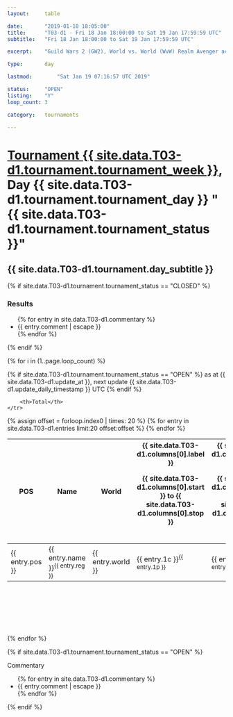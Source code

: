```yaml
---
layout: 	table

date: 		"2019-01-18 18:05:00"
title: 		"T03-d1 - Fri 18 Jan 18:00:00 to Sat 19 Jan 17:59:59 UTC"
subtitle: 	"Fri 18 Jan 18:00:00 to Sat 19 Jan 17:59:59 UTC"

excerpt:    "Guild Wars 2 (GW2), World vs. World (WvW) Realm Avenger achivement Tournament. \"Every Kill Counts\""

type:       day

lastmod: 		"Sat Jan 19 07:16:57 UTC 2019"

status:     "OPEN"
listing:    "Y"
loop_count: 3

category: 	tournaments

---
```

<div class="table_header">
    <h1><a href="{{ site.data.T03-d1.tournament.week_url }}">Tournament {{ site.data.T03-d1.tournament.tournament_week }}</a>, Day {{ site.data.T03-d1.tournament.tournament_day }} "{{ site.data.T03-d1.tournament.tournament_status }}"</h1>
    <h2>{{ site.data.T03-d1.tournament.day_subtitle }}</h2> 
</div>

{% if site.data.T03-d1.tournament.tournament_status == "CLOSED" %} 
<div class="commentary">
  <h3>Results</h3>
  <ul>
    {% for entry in site.data.T03-d1.commentary %}
    <li class="commentary_list">{{ entry.comment | escape }}</li>
    {% endfor %}
  </ul>
</div>
{% endif %}


{% for i in (1..page.loop_count) %}

{% if site.data.T03-d1.tournament.tournament_status == "OPEN" %} 
<span class="table_nextupdate">as at {{ site.data.T03-d1.update_at }}, next update {{ site.data.T03-d1.update_daily_timestamp }} UTC</span> 
{% endif %}

<table class="day_table">
  <colgroup>
    <col style="width:18px">
    <col style="width:55px">
    <col style="width:55px">
    <col style="width:12px">
    <col style="width:12px">
    <col style="width:12px">
    <col style="width:12px">
    <col style="width:12px">
    <col style="width:12px">
    <col style="width:12px">
    <col style="width:12px">
    <col style="width:12px">
    <col style="width:12px">
    <col style="width:12px">
    <col style="width:12px">
    <col style="width:12px">
    <col style="width:12px">
    <col style="width:12px">
    <col style="width:12px">
    <col style="width:12px">
    <col style="width:12px">
    <col style="width:12px">
    <col style="width:12px">
    <col style="width:12px">
    <col style="width:12px">
    <col style="width:12px">
    <col style="width:12px">
    <col style="width:18px">
  </colgroup>  
  <thead>
    <tr>
        <th>POS</th>
        <th class="AlignLeft">Name</th>
        <th class="AlignLeft">World</th>

<th><div class="label">{{ site.data.T03-d1.columns[0].label }}<p class="onhover">{{ site.data.T03-d1.columns[0].start }} to {{ site.data.T03-d1.columns[0].stop }}</p></div>​</th>
<th><div class="label">{{ site.data.T03-d1.columns[1].label }}<p class="onhover">{{ site.data.T03-d1.columns[1].start }} to {{ site.data.T03-d1.columns[1].stop }}</p></div>​</th>
<th><div class="label">{{ site.data.T03-d1.columns[2].label }}<p class="onhover">{{ site.data.T03-d1.columns[2].start }} to {{ site.data.T03-d1.columns[2].stop }}</p></div>​</th>
<th><div class="label">{{ site.data.T03-d1.columns[3].label }}<p class="onhover">{{ site.data.T03-d1.columns[3].start }} to {{ site.data.T03-d1.columns[3].stop }}</p></div>​</th>
<th><div class="label">{{ site.data.T03-d1.columns[4].label }}<p class="onhover">{{ site.data.T03-d1.columns[4].start }} to {{ site.data.T03-d1.columns[4].stop }}</p></div>​</th>
<th><div class="label">{{ site.data.T03-d1.columns[5].label }}<p class="onhover">{{ site.data.T03-d1.columns[5].start }} to {{ site.data.T03-d1.columns[5].stop }}</p></div>​</th>
<th><div class="label">{{ site.data.T03-d1.columns[6].label }}<p class="onhover">{{ site.data.T03-d1.columns[6].start }} to {{ site.data.T03-d1.columns[6].stop }}</p></div>​</th>
<th><div class="label">{{ site.data.T03-d1.columns[7].label }}<p class="onhover">{{ site.data.T03-d1.columns[7].start }} to {{ site.data.T03-d1.columns[7].stop }}</p></div>​</th>
<th><div class="label">{{ site.data.T03-d1.columns[8].label }}<p class="onhover">{{ site.data.T03-d1.columns[8].start }} to {{ site.data.T03-d1.columns[8].stop }}</p></div>​</th>
<th><div class="label">{{ site.data.T03-d1.columns[9].label }}<p class="onhover">{{ site.data.T03-d1.columns[9].start }} to {{ site.data.T03-d1.columns[9].stop }}</p></div>​</th>
<th><div class="label">{{ site.data.T03-d1.columns[10].label }}<p class="onhover">{{ site.data.T03-d1.columns[10].start }} to {{ site.data.T03-d1.columns[10].stop }}</p></div>​</th>

<th><div class="label">{{ site.data.T03-d1.columns[11].label }}<p class="onhover">{{ site.data.T03-d1.columns[11].start }} to {{ site.data.T03-d1.columns[11].stop }}</p></div>​</th>
<th><div class="label">{{ site.data.T03-d1.columns[12].label }}<p class="onhover">{{ site.data.T03-d1.columns[12].start }} to {{ site.data.T03-d1.columns[12].stop }}</p></div>​</th>
<th><div class="label">{{ site.data.T03-d1.columns[13].label }}<p class="onhover">{{ site.data.T03-d1.columns[13].start }} to {{ site.data.T03-d1.columns[13].stop }}</p></div>​</th>
<th><div class="label">{{ site.data.T03-d1.columns[14].label }}<p class="onhover">{{ site.data.T03-d1.columns[14].start }} to {{ site.data.T03-d1.columns[14].stop }}</p></div>​</th>
<th><div class="label">{{ site.data.T03-d1.columns[15].label }}<p class="onhover">{{ site.data.T03-d1.columns[15].start }} to {{ site.data.T03-d1.columns[15].stop }}</p></div>​</th>
<th><div class="label">{{ site.data.T03-d1.columns[16].label }}<p class="onhover">{{ site.data.T03-d1.columns[16].start }} to {{ site.data.T03-d1.columns[16].stop }}</p></div>​</th>
<th><div class="label">{{ site.data.T03-d1.columns[17].label }}<p class="onhover">{{ site.data.T03-d1.columns[17].start }} to {{ site.data.T03-d1.columns[17].stop }}</p></div>​</th>
<th><div class="label">{{ site.data.T03-d1.columns[18].label }}<p class="onhover">{{ site.data.T03-d1.columns[18].start }} to {{ site.data.T03-d1.columns[18].stop }}</p></div>​</th>
<th><div class="label">{{ site.data.T03-d1.columns[19].label }}<p class="onhover">{{ site.data.T03-d1.columns[19].start }} to {{ site.data.T03-d1.columns[19].stop }}</p></div>​</th>
<th><div class="label">{{ site.data.T03-d1.columns[20].label }}<p class="onhover">{{ site.data.T03-d1.columns[20].start }} to {{ site.data.T03-d1.columns[20].stop }}</p></div>​</th>

<th><div class="label">{{ site.data.T03-d1.columns[21].label }}<p class="onhover">{{ site.data.T03-d1.columns[21].start }} to {{ site.data.T03-d1.columns[21].stop }}</p></div>​</th>
<th><div class="label">{{ site.data.T03-d1.columns[22].label }}<p class="onhover">{{ site.data.T03-d1.columns[22].start }} to {{ site.data.T03-d1.columns[22].stop }}</p></div>​</th>
<th><div class="label">{{ site.data.T03-d1.columns[23].label }}<p class="onhover">{{ site.data.T03-d1.columns[23].start }} to {{ site.data.T03-d1.columns[23].stop }}</p></div>​</th>

        <th>Total</th>
    </tr>
  </thead>
  {% assign offset = forloop.index0 | times: 20 %}
<tbody>
{% for entry in site.data.T03-d1.entries limit:20 offset:offset %}
  <tr>
    <td class="pl{{ entry.pos }}">{{ entry.pos }}</td>
    <td class="AlignLeft">{{ entry.name }}<sup>{{ entry.reg }}</sup></td>
    <td class="AlignLeft">{{ entry.world }}</td>
    <td class="pl{{ entry.1p }}">{{ entry.1c }}<sup>{{ entry.1p }}</sup></td>
    <td class="pl{{ entry.2p }}">{{ entry.2c }}<sup>{{ entry.2p }}</sup></td>
    <td class="pl{{ entry.3p }}">{{ entry.3c }}<sup>{{ entry.3p }}</sup></td>
    <td class="pl{{ entry.4p }}">{{ entry.4c }}<sup>{{ entry.4p }}</sup></td>
    <td class="pl{{ entry.5p }}">{{ entry.5c }}<sup>{{ entry.5p }}</sup></td>
    <td class="pl{{ entry.6p }}">{{ entry.6c }}<sup>{{ entry.6p }}</sup></td>
    <td class="pl{{ entry.7p }}">{{ entry.7c }}<sup>{{ entry.7p }}</sup></td>
    <td class="pl{{ entry.8p }}">{{ entry.8c }}<sup>{{ entry.8p }}</sup></td>
    <td class="pl{{ entry.9p }}">{{ entry.9c }}<sup>{{ entry.9p }}</sup></td>
    <td class="pl{{ entry.10p }}">{{ entry.10c }}<sup>{{ entry.10p }}</sup></td>
    <td class="pl{{ entry.11p }}">{{ entry.11c }}<sup>{{ entry.11p }}</sup></td>
    <td class="pl{{ entry.12p }}">{{ entry.12c }}<sup>{{ entry.12p }}</sup></td>
    <td class="pl{{ entry.13p }}">{{ entry.13c }}<sup>{{ entry.13p }}</sup></td>
    <td class="pl{{ entry.14p }}">{{ entry.14c }}<sup>{{ entry.14p }}</sup></td>
    <td class="pl{{ entry.15p }}">{{ entry.15c }}<sup>{{ entry.15p }}</sup></td>
    <td class="pl{{ entry.16p }}">{{ entry.16c }}<sup>{{ entry.16p }}</sup></td>
    <td class="pl{{ entry.17p }}">{{ entry.17c }}<sup>{{ entry.17p }}</sup></td>
    <td class="pl{{ entry.18p }}">{{ entry.18c }}<sup>{{ entry.18p }}</sup></td>
    <td class="pl{{ entry.19p }}">{{ entry.19c }}<sup>{{ entry.19p }}</sup></td>
    <td class="pl{{ entry.20p }}">{{ entry.20c }}<sup>{{ entry.20p }}</sup></td>
    <td class="pl{{ entry.21p }}">{{ entry.21c }}<sup>{{ entry.21p }}</sup></td>
    <td class="pl{{ entry.22p }}">{{ entry.22c }}<sup>{{ entry.22p }}</sup></td>
    <td class="pl{{ entry.23p }}">{{ entry.23c }}<sup>{{ entry.23p }}</sup></td>
    <td class="pl{{ entry.24p }}">{{ entry.24c }}<sup>{{ entry.24p }}</sup></td>
    <td>{{ entry.total }}</td>
  </tr>
{% endfor %}  
</tbody>
</table>
<div class="leaderboard">
  <script async src="//pagead2.googlesyndication.com/pagead/js/adsbygoogle.js"></script>
  <!-- 728x90 -->
  <ins class="adsbygoogle"
       style="display:inline-block;width:728px;height:90px"
       data-ad-client="ca-pub-3274917281288240"
       data-ad-slot="3870538733"></ins>
  <script>
  (adsbygoogle = window.adsbygoogle || []).push({});
  </script>    
</div>
<br />
{% endfor %}

{% if site.data.T03-d1.tournament.tournament_status == "OPEN" %} 
<div class="commentary">
  <span class="commentary_title">Commentary</span>
  <ul>
    {% for entry in site.data.T03-d1.commentary %}
    <li class="commentary_list">{{ entry.comment | escape }}</li>
    {% endfor %}
  </ul>
</div>
{% endif %}


